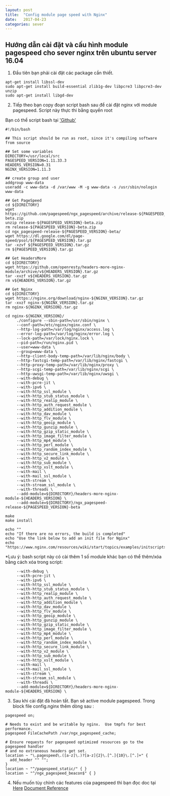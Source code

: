 ```yaml
---
layout: post
title:  "Config module page speed with Nginx"
date:   2017-04-23
categories: sever
---
```


## Hướng dẫn cài đặt và cấu hình module pagespeed cho sever nginx trên ubuntu server 16.04
1. Đầu tiên bạn phải cài đặt các package cần thiết.
```
apt-get install libssl-dev
sudo apt-get install build-essential zlib1g-dev libpcre3 libpcre3-dev unzip
sudo apt-get install libgd-dev
```
2. Tiếp theo bạn copy đoạn script bash sau để cài đặt nginx với module pagespeed. Script này thực thi bằng quyền root

Bạn có thể script bash tại ['Github'](https://github.com/bigz3ro/nginxbuild)
```
#!/bin/bash

## This script should be run as root, since it's compiling software from source

## Set some variables
DIRECTORY=/usr/local/src
PAGESPEED_VERSION=1.11.33.3
HEADERS_VERSION=0.31
NGINX_VERSION=1.11.3

## create group and user
addgroup www-data
useradd -c www-data -d /var/www -M -g www-data -s /usr/sbin/nologin www-data

## Get PageSpeed
cd ${DIRECTORY}
wget https://github.com/pagespeed/ngx_pagespeed/archive/release-${PAGESPEED_VERSION}-beta.zip
unzip release-${PAGESPEED_VERSION}-beta.zip
rm release-${PAGESPEED_VERSION}-beta.zip
cd ngx_pagespeed-release-${PAGESPEED_VERSION}-beta/
wget https://dl.google.com/dl/page-speed/psol/${PAGESPEED_VERSION}.tar.gz
tar -xzvf ${PAGESPEED_VERSION}.tar.gz
rm ${PAGESPEED_VERSION}.tar.gz

## Get HeadersMore
cd ${DIRECTORY}
wget https://github.com/openresty/headers-more-nginx-module/archive/v${HEADERS_VERSION}.tar.gz
tar -xvzf v${HEADERS_VERSION}.tar.gz
rm v${HEADERS_VERSION}.tar.gz

## Get Nginx
cd ${DIRECTORY}
wget https://nginx.org/download/nginx-${NGINX_VERSION}.tar.gz
tar -xvzf nginx-${NGINX_VERSION}.tar.gz
rm nginx-${NGINX_VERSION}.tar.gz

cd nginx-${NGINX_VERSION}/
     ./configure --sbin-path=/usr/sbin/nginx \
     --conf-path=/etc/nginx/nginx.conf \
     --http-log-path=/var/log/nginx/access.log \
     --error-log-path=/var/log/nginx/error.log \
     --lock-path=/var/lock/nginx.lock \
     --pid-path=/run/nginx.pid \
     --user=www-data \
     --group=www-data \
     --http-client-body-temp-path=/var/lib/nginx/body \
     --http-fastcgi-temp-path=/var/lib/nginx/fastcgi \
     --http-proxy-temp-path=/var/lib/nginx/proxy \
     --http-scgi-temp-path=/var/lib/nginx/scgi \
     --http-uwsgi-temp-path=/var/lib/nginx/uwsgi \
     --with-debug \
     --with-pcre-jit \
     --with-ipv6 \
     --with-http_ssl_module \
     --with-http_stub_status_module \
     --with-http_realip_module \
     --with-http_auth_request_module \
     --with-http_addition_module \
     --with-http_dav_module \
     --with-http_flv_module \
     --with-http_geoip_module \
     --with-http_gunzip_module \
     --with-http_gzip_static_module \
     --with-http_image_filter_module \
     --with-http_mp4_module \
     --with-http_perl_module \
     --with-http_random_index_module \
     --with-http_secure_link_module \
     --with-http_v2_module \
     --with-http_sub_module \
     --with-http_xslt_module \
     --with-mail \
     --with-mail_ssl_module \
     --with-stream \
     --with-stream_ssl_module \
     --with-threads \
     --add-module=${DIRECTORY}/headers-more-nginx-module-${HEADERS_VERSION} \
     --add-module=${DIRECTORY}/ngx_pagespeed-release-${PAGESPEED_VERSION}-beta

make
make install

echo ""
echo "If there are no errors, the build is completed"
echo "Use the link below to add an init file for Nginx"
echo "https://www.nginx.com/resources/wiki/start/topics/examples/initscripts/"
```
*Lưu ý: bash script này có cài thêm 1 số module khác bạn có thể thêm/xóa bằng cách xóa trong 
script:
```
     --with-debug \
     --with-pcre-jit \
     --with-ipv6 \
     --with-http_ssl_module \
     --with-http_stub_status_module \
     --with-http_realip_module \
     --with-http_auth_request_module \
     --with-http_addition_module \
     --with-http_dav_module \
     --with-http_flv_module \
     --with-http_geoip_module \
     --with-http_gunzip_module \
     --with-http_gzip_static_module \
     --with-http_image_filter_module \
     --with-http_mp4_module \
     --with-http_perl_module \
     --with-http_random_index_module \
     --with-http_secure_link_module \
     --with-http_v2_module \
     --with-http_sub_module \
     --with-http_xslt_module \
     --with-mail \
     --with-mail_ssl_module \
     --with-stream \
     --with-stream_ssl_module \
     --with-threads \
     --add-module=${DIRECTORY}/headers-more-nginx-module-${HEADERS_VERSION} \
```
3. Sau khi cài đặt đã hoàn tất. Bạn sẽ active module pagespeed.
Trong block file config.nginx thêm dòng sau :
```
pagespeed on;

# Needs to exist and be writable by nginx.  Use tmpfs for best performance.
pagespeed FileCachePath /var/ngx_pagespeed_cache;

# Ensure requests for pagespeed optimized resources go to the pagespeed handler
# and no extraneous headers get set.
location ~ "\.pagespeed\.([a-z]\.)?[a-z]{2}\.[^.]{10}\.[^.]+" {
  add_header "" "";
}
location ~ "^/pagespeed_static/" { }
location ~ "^/ngx_pagespeed_beacon$" { }
```
4. Nếu muốn tùy chỉnh các features của pagespeed thì bạn đọc doc tại [Here](https://modpagespeed.com/doc/configuration)
[Document Reference](https://loganmarchione.com/2016/09/nginx-pagespeed-module "Config module pagespeed for nginx")

[jekyll]:      http://jekyllrb.com
[jekyll-gh]:   https://github.com/jekyll/jekyll
[jekyll-help]: https://github.com/jekyll/jekyll-help